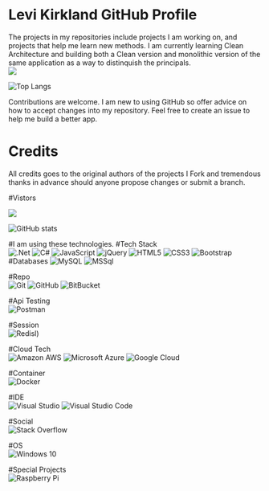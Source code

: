 # Levi Kirkland GitHub Profile


The projects in my repositories include projects I am working on, and projects that help me learn new methods. I am currently learning Clean Architecture and building both a Clean version and monolithic version of the same application as a way to distinquish the principals. 
<br />
<img src="https://img.shields.io/badge/Experience-20%20Years-yellow">

![Top Langs](https://github-readme-stats.vercel.app/api/top-langs/?username=levikirkland&theme=vision-friendly-dark)


Contributions are welcome. 
I am new to using GitHub so offer advice on how to accept changes into my repository. Feel free to create an issue to help me build a better app. 


# Credits
All credits goes to the original authors of the projects I Fork and tremendous thanks in advance should anyone propose changes or submit a branch.

#Vistors

![](https://visitor-badge.laobi.icu/badge?page_id=levikirkland)

![GitHub stats](https://github-readme-stats.vercel.app/api?username=levikirkland&show_icons=true&theme=vision-friendly-dark)

#I am using these technologies.
#Tech Stack<br/>
![.Net](https://img.shields.io/badge/.NET-5C2D91?style=for-the-badge&logo=.net&logoColor=white)
![C#](https://img.shields.io/badge/c%23-%23239120.svg?style=for-the-badge&logo=c-sharp&logoColor=white)
![JavaScript](https://img.shields.io/badge/-JavaScript-black?style=flat-square&logo=javascript)
![jQuery](https://img.shields.io/badge/jquery-%230769AD.svg?style=for-the-badge&logo=jquery&logoColor=white)
![HTML5](https://img.shields.io/badge/-HTML5-E34F26?style=flat-square&logo=html5&logoColor=white)
![CSS3](https://img.shields.io/badge/-CSS3-1572B6?style=flat-square&logo=css3)
![Bootstrap](https://img.shields.io/badge/-Bootstrap-563D7C?style=flat-square&logo=bootstrap)
#Databases
![MySQL](https://img.shields.io/badge/-MySQL-black?style=flat-square&logo=mysql)
![MSSql](https://img.shields.io/badge/Microsoft%20SQL%20Sever-CC2927?style=for-the-badge&logo=microsoft%20sql%20server&logoColor=white)

#Repo<br/>
![Git](https://img.shields.io/badge/-Git-black?style=flat-square&logo=git)
![GitHub](https://img.shields.io/badge/-GitHub-181717?style=flat-square&logo=github)
![BitBucket](https://img.shields.io/badge/-BitBucket-darkblue?style=flat-square&logo=bitbucket)

#Api Testing<br/>
![Postman](https://img.shields.io/badge/Postman-black?style=flat-square&logo=postman)

#Session<br/>
![Redis](https://img.shields.io/badge/-Redis-black?style=flat-square&logo=Redis)l)

#Cloud Tech<br/>
![Amazon AWS](https://img.shields.io/badge/Amazon%20AWS-232F3E?style=flat-square&logo=amazon-aws)
![Microsoft Azure](https://img.shields.io/badge/Microsoft%20Azure-232F7E?style=flat-square&logo=microsoft-azure)
![Google Cloud](https://img.shields.io/badge/Google%20Cloud-black?style=flat-square&logo=google-cloud)

#Container<br/>
![Docker](https://img.shields.io/badge/-Docker-black?style=flat-square&logo=docker)

#IDE<br/>
![Visual Studio](https://img.shields.io/badge/VisualStudio-5C2D91.svg?style=for-the-badge&logo=visual-studio&logoColor=white)
![Visual Studio Code](https://img.shields.io/badge/VisualStudioCode-0078d7.svg?style=for-the-badge&logo=visual-studio-code&logoColor=white)

#Social<br/>
![Stack Overflow](https://img.shields.io/badge/-Stackoverflow-FE7A16?style=for-the-badge&logo=stack-overflow&logoColor=white)

#OS<br/>
![Windows 10](https://img.shields.io/badge/Windows-0078D6?style=for-the-badge&logo=windows&logoColor=white)

#Special Projects<br/>
![Raspberry Pi](https://img.shields.io/badge/-Raspberry%20Pi-C51A4A?style=flat-square&logo=Raspberry-Pi)

